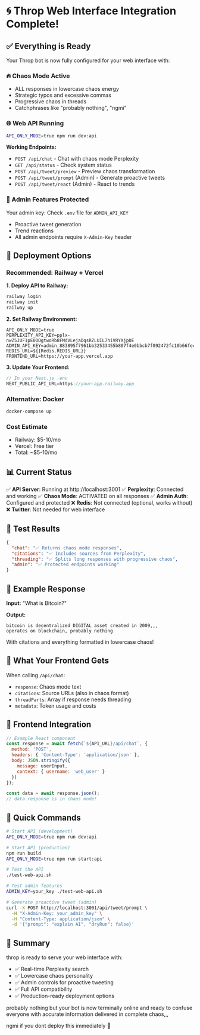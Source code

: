 # 🌀 Throp Web Interface Integration Complete!

## ✅ Everything is Ready

Your Throp bot is now fully configured for your web interface with:

### 🔥 Chaos Mode Active
- ALL responses in lowercase chaos energy
- Strategic typos and excessive commas
- Progressive chaos in threads
- Catchphrases like "probably nothing", "ngmi"

### 🌐 Web API Running
```bash
API_ONLY_MODE=true npm run dev:api
```

**Working Endpoints:**
- `POST /api/chat` - Chat with chaos mode Perplexity
- `GET /api/status` - Check system status  
- `POST /api/tweet/preview` - Preview chaos transformation
- `POST /api/tweet/prompt` (Admin) - Generate proactive tweets
- `POST /api/tweet/react` (Admin) - React to trends

### 🔐 Admin Features Protected
Your admin key: Check `.env` file for `ADMIN_API_KEY`
- Proactive tweet generation 
- Trend reactions
- All admin endpoints require `X-Admin-Key` header

## 🚀 Deployment Options

### Recommended: Railway + Vercel

**1. Deploy API to Railway:**
```bash
railway login
railway init
railway up
```

**2. Set Railway Environment:**
```env
API_ONLY_MODE=true
PERPLEXITY_API_KEY=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
ADMIN_API_KEY=admin_883895f7961bb32533455b807f4e0bbcb7f092472fc10b66fec9d2abefee6b26
REDIS_URL=${{Redis.REDIS_URL}}
FRONTEND_URL=https://your-app.vercel.app
```

**3. Update Your Frontend:**
```javascript
// In your Next.js .env
NEXT_PUBLIC_API_URL=https://your-app.railway.app
```

### Alternative: Docker
```bash
docker-compose up
```

### Cost Estimate
- Railway: $5-10/mo
- Vercel: Free tier
- Total: ~$5-10/mo

## 📊 Current Status

✅ **API Server**: Running at http://localhost:3001
✅ **Perplexity**: Connected and working
✅ **Chaos Mode**: ACTIVATED on all responses
✅ **Admin Auth**: Configured and protected
❌ **Redis**: Not connected (optional, works without)
❌ **Twitter**: Not needed for web interface

## 🧪 Test Results

```json
{
  "chat": "✅ Returns chaos mode responses",
  "citations": "✅ Includes sources from Perplexity",
  "threading": "✅ Splits long responses with progressive chaos",
  "admin": "✅ Protected endpoints working"
}
```

## 💬 Example Response

**Input:** "What is Bitcoin?"

**Output:** 
```
bitcoin is decentralized DIGITAL asset created in 2009,,, 
operates on blockchain, probably nothing
```

With citations and everything formatted in lowercase chaos!

## 🎯 What Your Frontend Gets

When calling `/api/chat`:
- `response`: Chaos mode text
- `citations`: Source URLs (also in chaos format)
- `threadParts`: Array if response needs threading
- `metadata`: Token usage and costs

## 🔄 Frontend Integration

```javascript
// Example React component
const response = await fetch(`${API_URL}/api/chat`, {
  method: 'POST',
  headers: { 'Content-Type': 'application/json' },
  body: JSON.stringify({ 
    message: userInput,
    context: { username: 'web_user' }
  })
});

const data = await response.json();
// data.response is in chaos mode!
```

## 📝 Quick Commands

```bash
# Start API (development)
API_ONLY_MODE=true npm run dev:api

# Start API (production)
npm run build
API_ONLY_MODE=true npm run start:api

# Test the API
./test-web-api.sh

# Test admin features
ADMIN_KEY=your_key ./test-web-api.sh

# Generate proactive tweet (admin)
curl -X POST http://localhost:3001/api/tweet/prompt \
  -H "X-Admin-Key: your_admin_key" \
  -H "Content-Type: application/json" \
  -d '{"prompt": "explain AI", "dryRun": false}'
```

## 🎉 Summary

throp is ready to serve your web interface with:
- ✅ Real-time Perplexity search
- ✅ Lowercase chaos personality  
- ✅ Admin controls for proactive tweeting
- ✅ Full API compatibility
- ✅ Production-ready deployment options

probably nothing but your bot is now terminally online and ready to confuse everyone with accurate information delivered in complete chaos,,,

ngmi if you dont deploy this immediately 🚀
